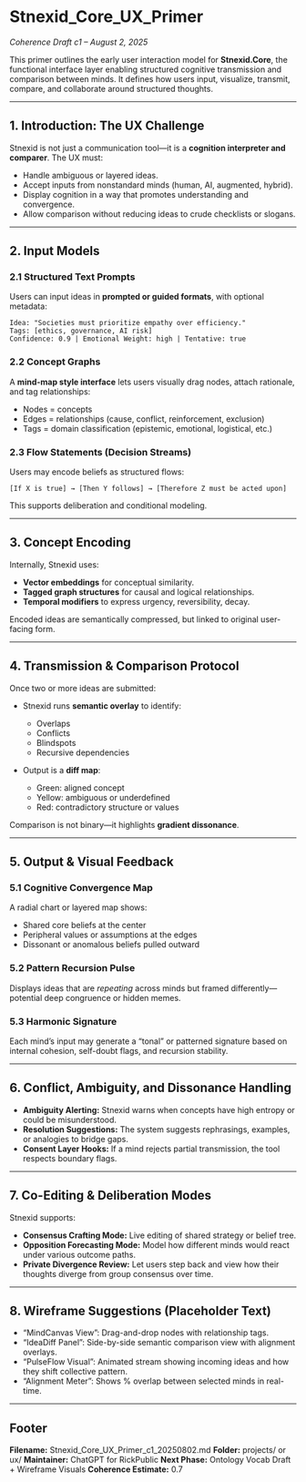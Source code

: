 # Stnexid_Core_UX_Primer
_Coherence Draft c1 – August 2, 2025_

This primer outlines the early user interaction model for **Stnexid.Core**, the functional interface layer enabling structured cognitive transmission and comparison between minds. It defines how users input, visualize, transmit, compare, and collaborate around structured thoughts.

---

## 1. Introduction: The UX Challenge

Stnexid is not just a communication tool—it is a **cognition interpreter and comparer**. The UX must:
- Handle ambiguous or layered ideas.
- Accept inputs from nonstandard minds (human, AI, augmented, hybrid).
- Display cognition in a way that promotes understanding and convergence.
- Allow comparison without reducing ideas to crude checklists or slogans.

---

## 2. Input Models

### 2.1 Structured Text Prompts
Users can input ideas in **prompted or guided formats**, with optional metadata:
```
Idea: "Societies must prioritize empathy over efficiency."
Tags: [ethics, governance, AI risk]
Confidence: 0.9 | Emotional Weight: high | Tentative: true
```

### 2.2 Concept Graphs
A **mind-map style interface** lets users visually drag nodes, attach rationale, and tag relationships:
- Nodes = concepts
- Edges = relationships (cause, conflict, reinforcement, exclusion)
- Tags = domain classification (epistemic, emotional, logistical, etc.)

### 2.3 Flow Statements (Decision Streams)
Users may encode beliefs as structured flows:
```
[If X is true] → [Then Y follows] → [Therefore Z must be acted upon]
```
This supports deliberation and conditional modeling.

---

## 3. Concept Encoding

Internally, Stnexid uses:
- **Vector embeddings** for conceptual similarity.
- **Tagged graph structures** for causal and logical relationships.
- **Temporal modifiers** to express urgency, reversibility, decay.

Encoded ideas are semantically compressed, but linked to original user-facing form.

---

## 4. Transmission & Comparison Protocol

Once two or more ideas are submitted:
- Stnexid runs **semantic overlay** to identify:
  - Overlaps
  - Conflicts
  - Blindspots
  - Recursive dependencies

- Output is a **diff map**:
  - Green: aligned concept
  - Yellow: ambiguous or underdefined
  - Red: contradictory structure or values

Comparison is not binary—it highlights **gradient dissonance**.

---

## 5. Output & Visual Feedback

### 5.1 Cognitive Convergence Map
A radial chart or layered map shows:
- Shared core beliefs at the center
- Peripheral values or assumptions at the edges
- Dissonant or anomalous beliefs pulled outward

### 5.2 Pattern Recursion Pulse
Displays ideas that are *repeating* across minds but framed differently—potential deep congruence or hidden memes.

### 5.3 Harmonic Signature
Each mind’s input may generate a “tonal” or patterned signature based on internal cohesion, self-doubt flags, and recursion stability.

---

## 6. Conflict, Ambiguity, and Dissonance Handling

- **Ambiguity Alerting:** Stnexid warns when concepts have high entropy or could be misunderstood.
- **Resolution Suggestions:** The system suggests rephrasings, examples, or analogies to bridge gaps.
- **Consent Layer Hooks:** If a mind rejects partial transmission, the tool respects boundary flags.

---

## 7. Co-Editing & Deliberation Modes

Stnexid supports:
- **Consensus Crafting Mode:** Live editing of shared strategy or belief tree.
- **Opposition Forecasting Mode:** Model how different minds would react under various outcome paths.
- **Private Divergence Review:** Let users step back and view how their thoughts diverge from group consensus over time.

---

## 8. Wireframe Suggestions (Placeholder Text)

- “MindCanvas View”: Drag-and-drop nodes with relationship tags.
- “IdeaDiff Panel”: Side-by-side semantic comparison view with alignment overlays.
- “PulseFlow Visual”: Animated stream showing incoming ideas and how they shift collective pattern.
- “Alignment Meter”: Shows % overlap between selected minds in real-time.

---

## Footer

**Filename:** Stnexid_Core_UX_Primer_c1_20250802.md
**Folder:** projects/ or ux/
**Maintainer:** ChatGPT for RickPublic
**Next Phase:** Ontology Vocab Draft + Wireframe Visuals
**Coherence Estimate:** 0.7

